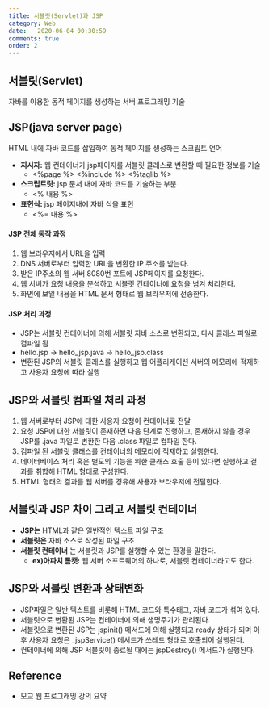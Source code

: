 ```yaml
---
title: 서블릿(Servlet)과 JSP
category: Web
date:   2020-06-04 00:30:59
comments: true
order: 2
---
```


## 서블릿(Servlet) 
자바를 이용한 동적 페이지를 생성하는 서버 프로그래밍 기술


## JSP(java server page)
HTML 내에 자바 코드를 삽입하여 동적 페이지를 생성하는 스크립트 언어

* __지시자:__ 웹 컨테이너가 jsp페이지를 서블릿 클래스로 변환할 때 필요한 정보를 기술
  + <%page %> <%include %> <%taglib %>
* __스크립트릿:__ jsp 문서 내에 자바 코드를 기술하는 부분
  + <% 내용 %>
* __표현식:__ jsp 페이지내에 자바 식을 표현
  + <%= 내용 %>


#### JSP 전체 동작 과정
1. 웹 브라우저에서 URL을 입력
2. DNS 서버로부터 입력한 URL을 변환한 IP 주소를 받는다.
3. 받은 IP주소의 웹 서버 8080번 포트에 JSP페이지를 요청한다.
4. 웹 서버가 요청 내용을 분석하고 서블릿 컨테이너에 요청을 넘겨 처리한다.
5. 화면에 보일 내용을 HTML 문서 형태로 웹 브라우저에 전송한다.

#### JSP 처리 과정
* JSP는 서블릿 컨테이너에 의해 서블릿 자바 소스로 변환되고, 다시 클래스 파일로 컴파일 됨
* hello.jsp -> hello_jsp.java -> hello_jsp.class
* 변환된 JSP의 서블릿 클래스를 실행하고 웹 어플리케이션 서버의 메모리에 적재하고 사용자 요청에 따라 실행

## JSP와 서블릿 컴파일 처리 과정
1. 웹 서버로부터 JSP에 대한 사용자 요청이 컨테이너로 전달
2. 요청 JSP에 대한 서블릿이 존재하면 다음 단계로 진행하고, 존재하지 않을 경우 JSP를 .java 파일로 변환한 다음 .class 파일로 컴파일 한다.
3. 컴파일 된 서블릿 클래스를 컨테이너의 메모리에 적재하고 실행한다.
4. 데이터베이스 처리 혹은 별도의 기능을 위한 클래스 호출 등이 있다면 실행하고 결과를 취합해 HTML 형태로 구성한다.
5. HTML 형태의 결과를 웹 서버를 경유해 사용자 브라우저에 전달한다.

## 서블릿과 JSP 차이 그리고 서블릿 컨테이너
* __JSP는__ HTML과 같은 일반적인 텍스트 파일 구조
* __서블릿은__ 자바 소스로 작성된 파일 구조
* __서블릿 컨테이너__ 는 서블릿과 JSP를 실행할 수 있는 환경을 말한다.
  + __ex)아파치 톰캣:__ 웹 서버 소프트웨어의 하나로, 서블릿 컨테이너라고도 한다.

## JSP와 서블릿 변환과 상태변화
* JSP파일은 일반 텍스트를 비롯해 HTML 코드와 특수태그, 자바 코드가 섞여 있다.
* 서블릿으로 변환된 JSP는 컨테이너에 의해 생명주기가 관리된다.
* 서블릿으로 변환된 JSP는 jspinit() 메서드에 의해 실행되고 ready 상태가 되며 이후 사용자 요청은 _jspService() 메서드가 쓰레드 형태로 호출되어 실행된다.
* 컨테이너에 의해 JSP 서블릿이 종료될 때에는 jspDestroy() 메서드가 실행된다.


## Reference
* 모교 웹 프로그래밍 강의 요약